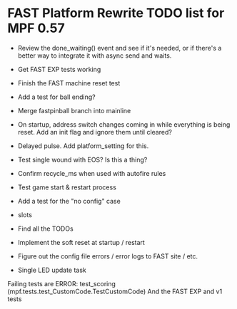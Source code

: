 # FAST Platform Rewrite TODO list for MPF 0.57

* Review the done_waiting() event and see if it's needed, or if there's a better
  way to integrate it with async send and waits.
* Get FAST EXP tests working
* Finish the FAST machine reset test
* Add a test for ball ending?
* Merge fastpinball branch into mainline

* On startup, address switch changes coming in while everything is being reset. Add an init flag and ignore them until cleared?
* Delayed pulse. Add platform_setting for this.
* Test single wound with EOS? Is this a thing?
* Confirm recycle_ms when used with autofire rules
* Test game start & restart process
* Add a test for the "no config" case
* slots
* Find all the TODOs
* Implement the soft reset at startup / restart
* Figure out the config file errors / error logs to FAST site / etc.
* Single LED update task

Failing tests are
ERROR: test_scoring (mpf.tests.test_CustomCode.TestCustomCode)
And the FAST EXP and v1 tests
